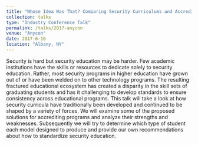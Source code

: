 ```yaml
---
title: "Whose Idea Was That? Comparing Security Curriculums and Accreditations to Industry Needs"
collection: talks
type: "Industry Conference Talk"
permalink: /talks/2017-anycon
venue: "Anycon"
date: 2017-6-16
location: "Albany, NY"
---
```


Security is hard but security education may be harder. Few academic institutions have the skills or resources to dedicate solely to security education. Rather, most security programs in higher education have grown out of or have been welded on to other technology programs. The resulting fractured educational ecosystem has created a disparity in the skill sets of graduating students and has it challenging to develop standards to ensure consistency across educational programs. This talk will take a look at how security curricula have traditionally been developed and continued to be shaped by a variety of forces. We will examine some of the proposed solutions for accrediting programs and analyze their strengths and weaknesses. Subsequently we will try to determine which type of student each model designed to produce and provide our own recommendations about how to standardize security education.